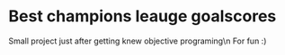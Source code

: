 # Best champions leauge goalscores
Small project just after getting knew objective programing\n
For fun :)
